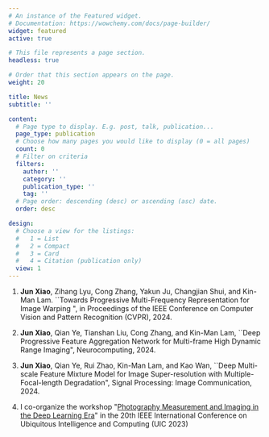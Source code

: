 ```yaml
---
# An instance of the Featured widget.
# Documentation: https://wowchemy.com/docs/page-builder/
widget: featured
active: true

# This file represents a page section.
headless: true

# Order that this section appears on the page.
weight: 20

title: News
subtitle: ''

content:
  # Page type to display. E.g. post, talk, publication...
  page_type: publication
  # Choose how many pages you would like to display (0 = all pages)
  count: 0
  # Filter on criteria
  filters:
    author: ''
    category: ''
    publication_type: ''
    tag: ''
  # Page order: descending (desc) or ascending (asc) date.
  order: desc

design:
  # Choose a view for the listings:
  #   1 = List
  #   2 = Compact
  #   3 = Card
  #   4 = Citation (publication only)
  view: 1
---
```


1. **Jun Xiao**, Zihang Lyu, Cong Zhang, Yakun Ju, Changjian Shui, and Kin-Man Lam. ``Towards Progressive Multi-Frequency Representation for Image Warping
", in Proceedings of the IEEE Conference on Computer Vision and Pattern Recognition (CVPR), 2024.

2. **Jun Xiao**, Qian Ye, Tianshan Liu, Cong Zhang, and Kin-Man Lam, ``Deep Progressive Feature Aggregation Network for Multi-frame High Dynamic Range Imaging", Neurocomputing, 2024.

3. **Jun Xiao**, Qian Ye, Rui Zhao, Kin-Man Lam, and Kao Wan, ``Deep Multi-scale Feature Mixture Model for Image Super-resolution with Multiple-Focal-length Degradation", Signal Processing: Image Communication, 2024.

4. I co-organize the workshop "[Photography Measurement and Imaging in the Deep Learning Era](https://ieee-smart-world-congress.org/program/uic2023/workshops)" in the 20th IEEE International Conference on Ubiquitous Intelligence and Computing (UIC 2023)



